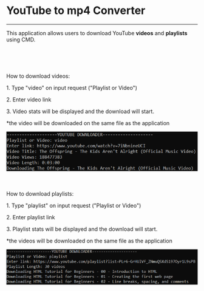 






<h1 class='title' style"'text-align: center;">YouTube to mp4 Converter</h1>
<hr>
<p>This application allows users to download YouTube <span class='underline' style="font-weight: bold;">videos</span> and <span class='underline' style="font-weight: bold;">playlists</span> using CMD.</p>
<br><br><br>
<p>How to download videos:</p>
<p>1. Type "video" on input request ("Playlist or Video")</p>
<p>2. Enter video link</p>
<p>
    3. Video stats will be displayed and the download will start.
<p>
<p>
    *the video will be downloaded on the same file as the application
</p>
<img src='ytdownloadervideoimage.png'>
<br><br><br>
<p>How to download playlists:</p>
<p>1. Type "playlist" on input request ("Playlist or Video")</p>
<p>2. Enter playlist link</p>
<p>
    3. Playlist stats will be displayed and the download will start.
<p>
<p>
    *the videos will be downloaded on the same file as the application
</p>
<img src='ytdownloaderplaylistimage.png'>
